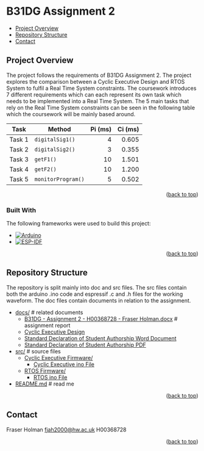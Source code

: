 <a id="readme-top"></a>

# B31DG Assignment 2

- [Project Overview](#project-overview) 
- [Repository Structure](#repository-structure)    
- [Contact](#contact)  

## Project Overview
The project follows the requirements of B31DG Assignment 2. The project explores the comparison between a Cyclic Executive Design and RTOS System to fulfil a Real Time System constraints. The coursework introduces 7 different requirements which can each represent its own task which needs to be implemented into a Real Time System. The 5 main tasks that rely on the Real Time System constraints can be seen in the following table which the coursework will be mainly based around.

| Task    | Method            | Pi (ms) | Ci (ms) |
|---------|-------------------|--------:|--------:|
| Task 1  | `digitalSig1()`   |       4 |   0.605 |
| Task 2  | `digitalSig2()`   |       3 |   0.355 |
| Task 3  | `getF1()`         |      10 |   1.501 |
| Task 4  | `getF2()`         |      10 |   1.200 |
| Task 5  | `monitorProgram()`|       5 |   0.502 |

<p align="right">(<a href="#readme-top">back to top</a>)</p>

### Built With

The following frameworks were used to build this project:

* [![Arduino][Arduino-logo]][Arduino-url]
* [![ESP-IDF][ESP-IDF-logo]][ESP-IDF-url]

[Arduino-logo]: https://img.shields.io/badge/Arduino-00979D?style=for-the-badge&logo=arduino&logoColor=white
[ESP-IDF-logo]: https://img.shields.io/badge/ESP--IDF-FF0000?style=for-the-badge&logo=espressif&logoColor=white

[Arduino-url]: https://www.arduino.cc/
[ESP-IDF-url]: https://idf.espressif.com/

<p align="right">(<a href="#readme-top">back to top</a>)</p>

## Repository Structure

The repository is split mainly into doc and src files. The src files contain both the arduino .ino code and espressif .c and .h files for the working waveform. The doc files contain documents in relation to the assignment.

* [docs/](/docs)  # related documents
  * [B31DG - Assignment 2 - H00368728 - Fraser Holman.docx](/docs/B31DG%20-%20Assignment%202%20-%20H00368728%20-%20Fraser%20Holman.docx)  # assignment report
  * [Cyclic Executive Design](/docs/CyclicExecutiveDesign.xlsx)
  * [Standard Declaration of Student Authorship Word Document](/docs/Standard%20Declaration%20of%20Student%20Authorship%20-HWU.docx)
  * [Standard Declaration of Student Authorship PDF](/docs/Standard%20Declaration%20of%20Student%20Authorship%20-HWU.pdf)
* [src/](/src)    # source files
  * [Cyclic Executive Firmware/](/src/Cyclic)
    * [Cyclic Executive ino File](/src/Cyclic/Cyclic.ino)  
  * [RTOS Firmware/](/src/RTOS)
    * [RTOS ino File](/src/RTOS/RTOS.ino)
* [README.md](README.md)  # read me

<p align="right">(<a href="#readme-top">back to top</a>)</p>

## Contact

Fraser Holman
fjah2000@hw.ac.uk
H00368728

<p align="right">(<a href="#readme-top">back to top</a>)</p>
